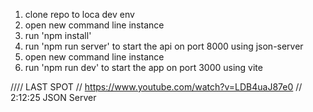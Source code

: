 1. clone repo to loca dev env
1. open new command line instance
1. run 'npm install'
1. run 'npm run server' to start the api on port 8000 using json-server
1. open new command line instance
1. run 'npm run dev' to start the app on port 3000 using vite


//// LAST SPOT
// https://www.youtube.com/watch?v=LDB4uaJ87e0
// 2:12:25  JSON Server